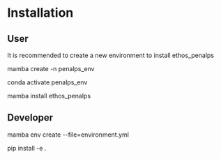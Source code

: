 # Installation

## User
It is recommended to create a new environment to install ethos_penalps

mamba create -n penalps_env 

conda activate penalps_env

mamba install ethos_penalps


## Developer
mamba  env create --file=environment.yml

pip install -e .